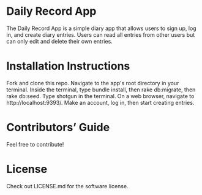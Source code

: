 <h1>Daily Record App</h1>
<p>The Daily Record App is a simple diary app that allows users to sign up, log in, and create diary entries. Users can read all entries from other users but can only edit and delete their own entries.</p>

<h1>Installation Instructions</h1>
<p>
Fork and clone this repo.
Navigate to the app's root directory in your terminal.
Inside the terminal, type bundle install, then rake db:migrate, then rake db:seed.
Type shotgun in the terminal.
On a web browser, navigate to http://localhost:9393/.
Make an account, log in, then start creating entries.
</p>
<h1>Contributors’ Guide</h1>
<p>Feel free to contribute!</p>
<h1>License</h1>
<p>Check out LICENSE.md for the software license.</p>